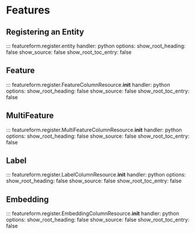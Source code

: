 # Features

## Registering an Entity
::: featureform.register.entity
    handler: python
    options:
        show_root_heading: false
        show_source: false
        show_root_toc_entry: false

## Feature
::: featureform.register.FeatureColumnResource.__init__
    handler: python
    options:
        show_root_heading: false
        show_source: false
        show_root_toc_entry: false

## MultiFeature
::: featureform.register.MultiFeatureColumnResource.__init__
    handler: python
    options:
        show_root_heading: false
        show_source: false
        show_root_toc_entry: false

## Label
::: featureform.register.LabelColumnResource.__init__
    handler: python
    options:
        show_root_heading: false
        show_source: false
        show_root_toc_entry: false

## Embedding
::: featureform.register.EmbeddingColumnResource.__init__
    handler: python
    options:
        show_root_heading: false
        show_source: false
        show_root_toc_entry: false